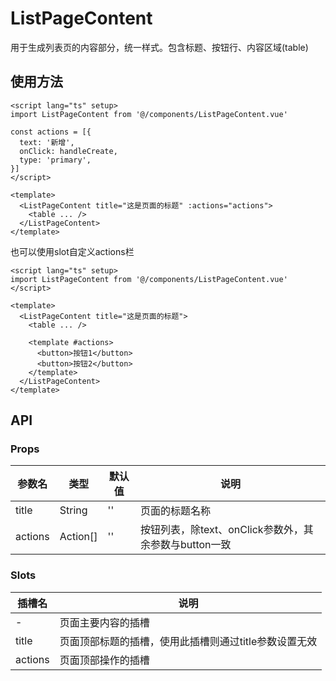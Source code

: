 # ListPageContent
用于生成列表页的内容部分，统一样式。包含标题、按钮行、内容区域(table)

## 使用方法

```vue
<script lang="ts" setup>
import ListPageContent from '@/components/ListPageContent.vue'

const actions = [{
  text: '新增',
  onClick: handleCreate,
  type: 'primary',
}]
</script>

<template>
  <ListPageContent title="这是页面的标题" :actions="actions">
    <table ... />
  </ListPageContent>
</template>
```

也可以使用slot自定义actions栏
```vue
<script lang="ts" setup>
import ListPageContent from '@/components/ListPageContent.vue'
</script>

<template>
  <ListPageContent title="这是页面的标题">
    <table ... />

    <template #actions>
      <button>按钮1</button>
      <button>按钮2</button>
    </template>
  </ListPageContent>
</template>
```

## API

### Props

| 参数名  | 类型     | 默认值 | 说明                                                  |
| ------- | -------- | ------ | ----------------------------------------------------- |
| title   | String   | ''     | 页面的标题名称                                        |
| actions | Action[] | ''     | 按钮列表，除text、onClick参数外，其余参数与button一致 |

### Slots

| 插槽名  | 说明                                                  |
| ------- | ----------------------------------------------------- |
| -       | 页面主要内容的插槽                                    |
| title   | 页面顶部标题的插槽，使用此插槽则通过title参数设置无效 |
| actions | 页面顶部操作的插槽                                    |
